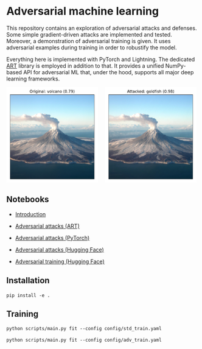 # Adversarial machine learning

This repository contains an exploration of adversarial attacks and defenses.
Some simple gradient-driven attacks are implemented and tested.
Moreover, a demonstration of adversarial training is given.
It uses adversarial examples during training in order to robustify the model.

Everything here is implemented with PyTorch and Lightning.
The dedicated [ART](https://github.com/Trusted-AI/adversarial-robustness-toolbox)
library is employed in addition to that.
It provides a unified NumPy-based API for adversarial ML that,
under the hood, supports all major deep learning frameworks.

<p>
  <img src="assets/original.png" alt="The original image is correctly classified as a volcano" title="Original image before the attack" height="250" style="padding-right: 1em;">
  <img src="assets/attacked.png" alt="The attacked image is misclassified as a goldfish" title="Imperceptibly perturbed image after the (targeted PGD) attack" height="250">
</p>


## Notebooks

- [Introduction](notebooks/intro.ipynb)

- [Adversarial attacks (ART)](notebooks/adv_attacks_art.ipynb)

- [Adversarial attacks (PyTorch)](notebooks/adv_attacks_pt.ipynb)

- [Adversarial attacks (Hugging Face)](notebooks/adv_attacks_hf.ipynb)

- [Adversarial training (Hugging Face)](notebooks/adv_train_hf.ipynb)


## Installation

```
pip install -e .
```


## Training

```
python scripts/main.py fit --config config/std_train.yaml
```

```
python scripts/main.py fit --config config/adv_train.yaml
```

